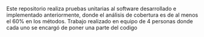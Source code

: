 Este repositorio realiza pruebas unitarias al software desarrollado e implementado anteriormente, donde el análisis de cobertura es de al menos el 60% en los métodos.
Trabajo realizado en equipo de 4 personas donde cada uno se encargó de poner una parte del codigo 
